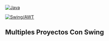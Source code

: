 [![Java](https://img.shields.io/badge/Java-8-red.svg?logo=java)](https://www.java.com/)

[![Swing/AWT](https://img.shields.io/badge/Swing%2FAWT-UI-blue)](https://docs.oracle.com/javase/8/docs/technotes/guides/swing/)


## Multiples Proyectos Con Swing

